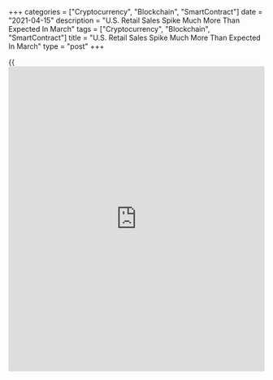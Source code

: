 +++
categories = ["Cryptocurrency", "Blockchain", "SmartContract"]
date = "2021-04-15"
description = "U.S. Retail Sales Spike Much More Than Expected In March"
tags = ["Cryptocurrency", "Blockchain", "SmartContract"]
title = "U.S. Retail Sales Spike Much More Than Expected In March"
type = "post"
+++

{{<iframe id="large-banner" src="https://www.bounty.group/#slide=24.0" width="100%" height="600" scrolling="no" style="border: 0px solid rgb(216, 221, 230); border-radius: 3px;">}}

Retail sales in the U.S. spiked by much more than expected in the month
of March, according to a report released by the Commerce Department on
Thursday.

The Commerce Department said retail sales skyrocketed by 9.8 percent in
March after tumbling by a revised 2.7 percent in February.

Economists had expected retail sales to surge up by 5.9 percent compared
to the 3.0 percent slump originally reported for the previous month.

Excluding sales by motor vehicle and parts dealers, retail sales soared
by 8.4 percent in March after plunging by a revised 2.5 percent in
February. Ex-auto sales were expected to jump by 5.0 percent.

For comments and feedback [contact](https://www.playgroundfx.com/contact/): editorial@rtt[news](https://www.letsplayfx.com/blog/forex-news-website/).com

[Economic News][1]

 **What parts of the world are seeing the best (and worst) economic
performances lately? Click[here][2] to check out our [Econ Scorecard][2]
and find out! See up-to-the-moment [ranking](https://www.playgroundfx.com/blog/crypto-exchange-ranking/)s for the best and worst
performers in [GDP][3], [unemployment rate][4], [inflation][2] and much
more.**

   1. www.rtt[news](https://www.letsplayfx.com/blog/forex-news-website/).com/Content/EconomicNews.aspx
   2. www.rtt[news](https://www.letsplayfx.com/blog/forex-news-website/).com/economic-scorecard/world-rank/CPI/highest-performance.aspx
   3. www.rtt[news](https://www.letsplayfx.com/blog/forex-news-website/).com/economic-scorecard/world-rank/GDP/highest-performance.aspx
   4. www.rtt[news](https://www.letsplayfx.com/blog/forex-news-website/).com/economic-scorecard/world-rank/unemployment-rate/lowest-performance.aspx